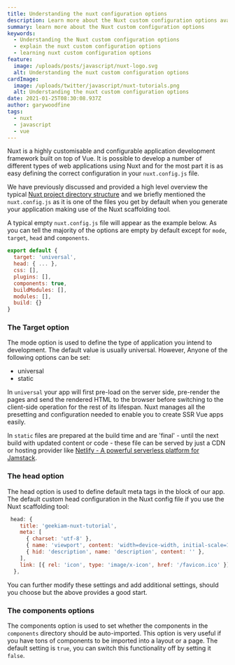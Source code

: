 ```yaml
---
title: Understanding the nuxt configuration options
description: Learn more about the Nuxt custom configuration options available in nuxt
summary: learn more about the Nuxt custom configuration options
keywords:
  - Understanding the Nuxt custom configuration options
  - explain the nuxt custom configuration options
  - learning nuxt custom configuration options
feature:
  image: /uploads/posts/javascript/nuxt-logo.svg
  alt: Understanding the nuxt custom configuration options
cardImage:
  image: /uploads/twitter/javascript/nuxt-tutorials.png
  alt: Understanding the nuxt custom configuration options
date: 2021-01-25T08:30:08.937Z
author: garywoodfine
tags:
  - nuxt
  - javascript
  - vue
---
```


Nuxt is a highly customisable and configurable application development framework built on top of Vue. It is possible to
develop a number of different types of web applications using Nuxt and for the most part it is as easy defining the 
correct configuration in your `nuxt.config.js` file. 

We have previously discussed and provided a high level overview the typical 
[Nuxt project directory structure](https://geekiam.io/nuxt/understanding-nuxt-project-structure "Understanding The Nuxt Project Structure | Geek.I.Am")
and we briefly mentioned the `nuxt.config.js` as it is one of the files you get by default when you generate your 
application making use of the Nuxt scaffolding tool.

A typical empty `nuxt.config.js` file will appear as the example below. As you can tell the majority of the options
are empty by default except for `mode`, `target`, `head` and `components`.

```javascript
export default {
  target: 'universal',
  head: { ... },
  css: [],
  plugins: [],
  components: true,
  buildModules: [],
  modules: [],
  build: {}
}
```

### The Target option

The mode option is used to define the type of application you intend to development.  The default value is usually 
universal. However, Anyone of the following options can be set:

* universal
* static

In `universal` your app will first pre-load on the server side, pre-render the pages and send the rendered HTML to the
browser before switching to the client-side operation for the rest of its lifespan. Nuxt manages all the presetting and
configuration needed to enable you to create SSR Vue apps easily.


In `static` files are prepared at the build time and are 'final' - until the next build with updated content or code -
these file can be served by just a CDN or hosting provider like [Netlify - A powerful serverless platform for Jamstack](https://www.netlify.com/ "netlify").

### The head option

The head option is used to define default meta tags in the <head> block of our app. The default custom head 
configuration in the Nuxt config file if you use the Nuxt scaffolding tool:

```javascript
 head: {
    title: 'geekiam-nuxt-tutorial',
    meta: [
      { charset: 'utf-8' },
      { name: 'viewport', content: 'width=device-width, initial-scale=1' },
      { hid: 'description', name: 'description', content: '' },
    ],
    link: [{ rel: 'icon', type: 'image/x-icon', href: '/favicon.ico' }],
  },
```
You can further modify these settings and add additional settings, should you choose but the above provides a good start.

### The components options

The components option is used to set whether the components in the `components` directory should be auto-imported. 
This option is very useful if you have tons of components to be imported into a layout or a page.  The default setting
is `true`, you can switch this functionality off by setting it `false`.

